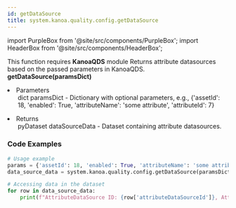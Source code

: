 ```yaml
---
id: getDataSource
title: system.kanoa.quality.config.getDataSource
---
```


import PurpleBox from '@site/src/components/PurpleBox';
import HeaderBox from '@site/src/components/HeaderBox';

<PurpleBox>This function requires <b>KanoaQDS</b> module</PurpleBox>
<HeaderBox header="Description">Returns attribute datasources based on the passed parameters in KanoaQDS.</HeaderBox>
<HeaderBox header="Syntax">
    <b>getDataSource(paramsDict)</b>
    <li> Parameters <br />
        <ul>dict paramsDict - Dictionary with optional parameters, e.g., &#123;'assetId': 18, 'enabled': True, 'attributeName': 'some attribute', 'attributeId': 7}</ul>
    </li>
    <li> Returns <br />
        <ul>pyDataset dataSourceData - Dataset containing attribute datasources.</ul>
    </li>
</HeaderBox>

### Code Examples
```python
# Usage example
params = {'assetId': 18, 'enabled': True, 'attributeName': 'some attribute', 'attributeId': 7}
data_source_data = system.kanoa.quality.config.getDataSource(paramsDict=params)

# Accessing data in the dataset
for row in data_source_data:
    print(f"AttributeDataSource ID: {row['attributeDataSourceId']}, Attribute ID: {row['attributeId']}, Asset ID: {row['assetId']}")

